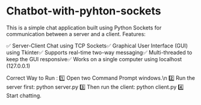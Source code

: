 # Chatbot-with-pyhton-sockets

This is a simple chat application built using Python Sockets for communication between a server and a client.
Features:

✅ Server-Client Chat using TCP Sockets✅ Graphical User Interface (GUI) using Tkinter✅ Supports real-time two-way messaging✅ Multi-threaded to keep the GUI responsive✅ Works on a single computer using localhost (127.0.0.1)

Correct Way to Run :
1️⃣ Open two Command Prompt windows.\n
2️⃣ Run the server first:
    python server.py
3️⃣ Then run the client:
    python client.py
4️⃣ Start chatting.

